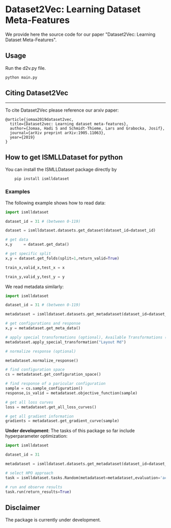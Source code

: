 # Dataset2Vec: Learning Dataset Meta-Features
We provide here the source code for our paper "Dataset2Vec: Learning Dataset Meta-Features".

## Usage
Run the d2v.py file.
```
python main.py 
```
## Citing Dataset2Vec
-----------

To cite Dataset2Vec please reference our arxiv paper:


```
@article{jomaa2019dataset2vec,
  title={Dataset2vec: Learning dataset meta-features},
  author={Jomaa, Hadi S and Schmidt-Thieme, Lars and Grabocka, Josif},
  journal={arXiv preprint arXiv:1905.11063},
  year={2019}
}
```

## How to get ISMLLDataset for python
You can install the ISMLLDataset package directly by

        pip install ismlldataset
        
### Examples
The following example shows how to read data:
```python
import ismlldataset

dataset_id = 31 # (between 0-119)

dataset = ismlldataset.datasets.get_dataset(dataset_id=dataset_id)

# get data
x,y     = dataset.get_data()

# get specific split
x,y = dataset.get_folds(split=1,return_valid=True)

train_x,valid_x,test_x = x

train_y,valid_y,test_y = y

```

We read metadata similarly:

```python
import ismlldataset

dataset_id = 31 # (between 0-119)

metadataset = ismlldataset.datasets.get_metadataset(dataset_id=dataset_id)

# get configurations and response
x,y = metadataset.get_meta_data()

# apply special transformations (optional), Available Transformations ("Layout Md","Regularization Md","Optimization Md")
metadataset.apply_special_transformation("Layout Md")

# normalize response (optional)

metadataset.normalize_response()

# find configuration space
cs = metadataset.get_configuration_space()

# find response of a paricular configuration
sample = cs.sample_configuration()
response,is_valid = metadataset.objective_function(sample)

# get all loss curves
loss = metadataset.get_all_loss_curves()

# get all gradient information
gradients = metadataset.get_gradient_curve(sample)
```


**Under development**: The tasks of this package so far include hyperparameter optimization:
```python
import ismlldataset

dataset_id = 31

metadataset = ismlldataset.datasets.get_metadataset(dataset_id=dataset_id)

# select HPO approach
task = ismlldataset.tasks.Random(metadataset=metadataset,evaluation='acc')

# run and observe results
task.run(return_results=True)

```
## Disclaimer
The package is currently under development.
